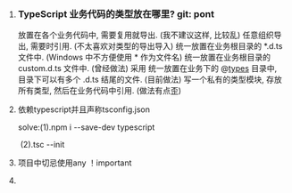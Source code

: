 1. ### TypeScript 业务代码的类型放在哪里?   git: pont

   放置在各个业务代码中, 需要复用就导出. (我不建议这样, 比较乱)
   任意组织导出, 需要时引用. (不太喜欢对类型的导出导入)
   统一放置在业务根目录的 *.d.ts 文件中. (Windows 中不方便使用 * 作为文件名)
   统一放置在业务根目录的 custom.d.ts 文件中. (曾经做法) 采用
   统一放置在业务下的 @[types](https://www.v2ex.com/member/types) 目录中, 目录下可以有多个 .d.ts 结尾的文件. (目前做法)
   写一个私有的类型模块, 存放所有类型, 然后在业务代码中引用. (做法有点歪)

2. 依赖typescript并且声称tsconfig.json 

   solve:(1).npm i --save-dev typescript 

   ​		 (2).tsc --init

3. 项目中切忌使用any ！important

4. 

